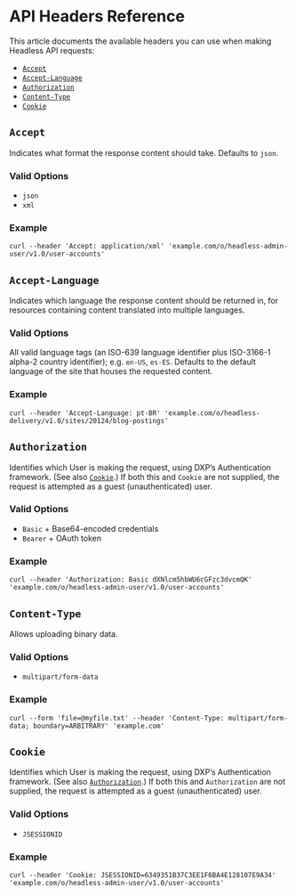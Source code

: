 # API Headers Reference

This article documents the available headers you can use when making Headless API requests:

* [`Accept`](#accept)
* [`Accept-Language`](#accept-language)
* [`Authorization`](#authorization)
* [`Content-Type`](#content-type)
* [`Cookie`](#cookie)

## `Accept`

Indicates what format the response content should take. Defaults to `json`.

### Valid Options

* `json`
* `xml`

### Example

```
curl --header 'Accept: application/xml' 'example.com/o/headless-admin-user/v1.0/user-accounts'
```

## `Accept-Language`

Indicates which language the response content should be returned in, for resources containing content translated into multiple languages.

### Valid Options

All valid language tags (an ISO-639 language identifier plus ISO-3166-1 alpha-2 country identifier); e.g. `en-US`, `es-ES`. Defaults to the default language of the site that houses the requested content.

### Example

```
curl --header 'Accept-Language: pt-BR' 'example.com/o/headless-delivery/v1.0/sites/20124/blog-postings'
```

## `Authorization`

Identifies which User is making the request, using DXP’s Authentication framework. (See also [`Cookie`](#cookie).) If both this and `Cookie` are not supplied, the request is attempted as a guest (unauthenticated) user.

### Valid Options

* `Basic` + Base64-encoded credentials
* `Bearer` + OAuth token

### Example

```
curl --header 'Authorization: Basic dXNlcm5hbWU6cGFzc3dvcmQK' 'example.com/o/headless-admin-user/v1.0/user-accounts'
```

## `Content-Type`

Allows uploading binary data.

### Valid Options

* `multipart/form-data`

### Example

```
curl --form 'file=@myfile.txt' --header 'Content-Type: multipart/form-data; boundary=ARBITRARY' 'example.com'
```

## `Cookie`

Identifies which User is making the request, using DXP’s Authentication framework. (See also [`Authorization`](#authorization).) If both this and `Authorization` are not supplied, the request is attempted as a guest (unauthenticated) user.

### Valid Options

* `JSESSIONID`

### Example

```
curl --header 'Cookie: JSESSIONID=6349351B37C3EE1F6BA4E128107E9A34' 'example.com/o/headless-admin-user/v1.0/user-accounts'
```